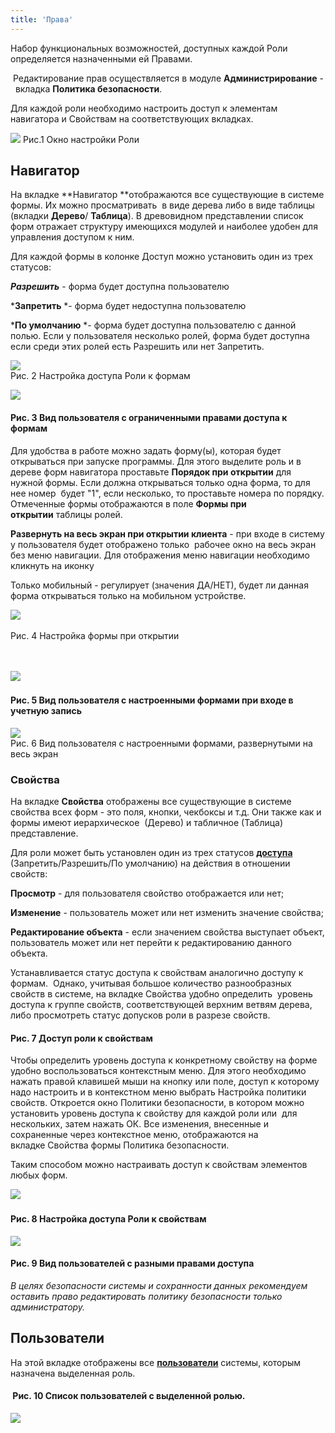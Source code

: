 ```yaml
---
title: 'Права'
---
```


Набор функциональных возможностей, доступных каждой Роли определяется назначенными ей Правами. 

 Редактирование прав осуществляется в модуле **Администрирование** -  вкладка **Политика безопасности**.

Для каждой роли необходимо настроить доступ к элементам навигатора и Свойствам на соответствующих вкладках. 

![](attachments/1146970/1147159.png) Рис.1 Окно настройки Роли

## **Навигатор**

На вкладке **Навигатор **отображаются все существующие в системе формы. Их можно просматривать  в виде дерева либо в виде таблицы (вкладки **Дерево**/ **Таблица**). В древовидном представлении список форм отражает структуру имеющихся модулей и наиболее удобен для управления доступом к ним. 

Для каждой формы в колонке Доступ можно установить один из трех статусов:

***Разрешить*** - форма будет доступна пользователю

***Запретить** *- форма будет недоступна пользователю

***По умолчанию** *- форма будет доступна пользователю с данной полью. Если у пользователя несколько ролей, форма будет доступна если среди этих ролей есть Разрешить или нет Запретить.

  

  

![](attachments/1146970/1147054.png)  
Рис. 2 Настройка доступа Роли к формам

  

![](attachments/1146970/1147062.png)

#### Рис. 3 Вид пользователя с ограниченными правами доступа к формам

  

Для удобства в работе можно задать форму(ы), которая будет открываться при запуске программы. Для этого выделите роль и в дереве форм навигатора проставьте **Порядок при открытии** для нужной формы. Если должна открываться только одна форма, то для нее номер  будет "1", если несколько, то проставьте номера по порядку. Отмеченные формы отображаются в поле **Формы при открытии** таблицы ролей. 

**Развернуть на весь экран при открытии клиента** - при входе в систему у пользователя будет отображено только  рабочее окно на весь экран без меню навигации. Для отображения меню навигации необходимо  кликнуть на иконку 

Только мобильный - регулирует (значения ДА/НЕТ), будет ли данная форма открываться только на мобильном устройстве.

  

![](attachments/1146970/1147060.png)                           

Рис. 4 Настройка формы при открытии                                                                                                                                                                                                                              

![](attachments/1146970/1147061.png)   

#### Рис. 5 Вид пользователя с настроенными формами при входе в учетную запись

![](attachments/1146970/12812761.png)  
Рис. 6 Вид пользователя с настроенными формами, развернутыми на весь экран

### Свойства

На вкладке **Свойства** отображены все существующие в системе свойства всех форм - это поля, кнопки, чекбоксы и т.д. Они также как и формы имеют иерархическое  (Дерево) и табличное (Таблица) представление.

Для роли может быть установлен один из трех статусов [**доступа**](#Доступ-broken) (Запретить/Разрешить/По умолчанию) на действия в отношении свойств:

**Просмотр** - для пользователя свойство отображается или нет;

**Изменение** - пользователь может или нет изменить значение свойства;

**Редактирование объекта** - если значением свойства выступает объект, пользователь может или нет перейти к редактированию данного объекта. 

Устанавливается статус доступа к свойствам аналогично доступу к формам.  Однако, учитывая большое количество разнообразных свойств в системе, на вкладке Свойства удобно определить  уровень доступа к группе свойств, соответствующей верхним ветвям дерева, либо просмотреть статус допусков роли в разрезе свойств.  

#### Рис. 7 Доступ роли к свойствам

Чтобы определить уровень доступа к конкретному свойству на форме удобно воспользоваться контекстным меню. Для этого необходимо нажать правой клавишей мыши на кнопку или поле, доступ к которому надо настроить и в контекстном меню выбрать Настройка политики свойств. Откроется окно Политики безопасности, в котором можно установить уровень доступа к свойству для каждой роли или  для нескольких, затем нажать ОК. Все изменения, внесенные и сохраненные через контекстное меню, отображаются на вкладке Свойства формы Политика безопасности. 

Таким способом можно настраивать доступ к свойствам элементов любых форм.

![](attachments/1146970/1147056.png)       

#### Рис. 8 Настройка доступа Роли к свойствам

  

  

  

![](attachments/1146970/1147063.png)

#### Рис. 9 Вид пользователей с разными правами доступа

*В целях безопасности системы и сохранности данных рекомендуем оставить право редактировать политику безопасности только администратору.*

## **Пользователи**

На этой вкладке отображены все [**пользователи**](Users.md) системы, которым назначена выделенная роль.

####  Рис. 10 Список пользователей с выделенной ролью. 

  

[![](attachments/1146970/1147376.png)](User_roles.md)


  
